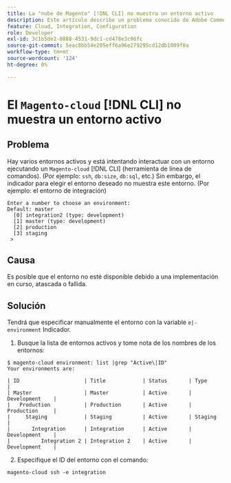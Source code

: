 ```yaml
---
title: La "nube de Magento" [!DNL CLI] no muestra un entorno activo
description: Este artículo describe un problema conocido de Adobe Commerce en el que la nube de Magento de [!DNL CLI] (herramienta de línea de comandos) no muestra un entorno activo.
feature: Cloud, Integration, Configuration
role: Developer
exl-id: 3c1b5de2-8888-4531-9dc1-cd478e3c96fc
source-git-commit: 5eac8bb54e205eff6a96e279295cd12db1009f0a
workflow-type: tm+mt
source-wordcount: '124'
ht-degree: 0%

---
```


# El `Magento-cloud` [!DNL CLI] no muestra un entorno activo

## Problema

Hay varios entornos activos y está intentando interactuar con un entorno ejecutando un `Magento-cloud` [!DNL CLI] (herramienta de línea de comandos). (Por ejemplo: `ssh`, `db:size`, `db:sql`, etc.)
Sin embargo, el indicador para elegir el entorno deseado no muestra este entorno. (Por ejemplo: el entorno de integración)

```
Enter a number to choose an environment:
Default: master
  [0] integration2 (type: development)
  [1] master (type: development)
  [2] production
  [3] staging
 >
```

## Causa

Es posible que el entorno no esté disponible debido a una implementación en curso, atascada o fallida.

## Solución

Tendrá que especificar manualmente el entorno con la variable `e|-environment` Indicador.

1. Busque la lista de entornos activos y tome nota de los nombres de los entornos:

```
$ magento-cloud environment: list |grep "Active\|ID"
Your environments are:

| ID                     | Title            | Status       | Type           |
| Master                 | Master           | Active       | Development    |
|   Production           | Production       | Active       | Production     |
|     Staging            | Staging          | Active       | Staging        |
|       Integration      | Integration      | Active       | Development    |
|          Integration 2 | Integration 2    | Active       | Development    |
```

2. Especifique el ID del entorno con el comando:

`magento-cloud ssh -e integration`
